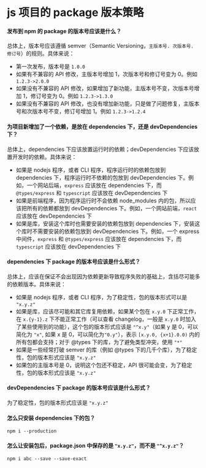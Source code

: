 # js 项目的 package 版本策略

#### 发布到 npm 的 package 的版本号应该是什么？

总体上，版本号应该遵循 semver（Semantic Versioning，` 主版本号. 次版本号. 修订号 `）的规则。具体来说：

+ 第一次发布，版本号是 `1.0.0`
+ 如果有不兼容的 API 修改，主版本号增加 1，次版本号和修订号变为 0。例如 `1.2.3->2.0.0`
+ 如果没有不兼容的 API 修改，如果增加了新功能，主版本号不变，次版本号增加 1，修订号变为 0。例如 `1.2.3->1.3.0`
+ 如果没有不兼容的 API 修改，也没有增加新功能，只是做了问题修复，主版本号和次版本号不变，修订号增加 1。例如 `1.2.3->1.2.4`

#### 为项目新增加了一个依赖，是放在 dependencies 下，还是 devDependencies 下？

总体上，dependencies 下应该放置运行时的依赖；devDependencies 下应该放置开发时的依赖。具体来说：

+ 如果是 nodejs 程序，或者 CLI 程序，程序运行时的依赖包放到 dependencies 下，程序运行时不依赖的包放到 devDependencies 下。例如，一个网站后端，`express` 应该放在 dependencies 下，而 `@types/express` 和 `typescript` 应该放在 devDependencies 下
+ 如果是前端程序，因为程序运行时不会依赖 node_modules 内的包，所以应该把所有的依赖都放到 devDependencies 下。例如，一个网站前端，`react` 应该放在 devDependencies 下
+ 如果是库，安装这个库时也需要安装的依赖包放到 dependencies 下，安装这个库时不需要安装的依赖包放到 devDependencies 下。例如，一个 express 中间件，`express` 和 `@types/express` 应该放在 dependencies 下，而 `typescript` 应该放在 devDependencies 下

#### dependencies 下 package 的版本号应该是什么形式？

总体上，应该在保证不会出现因为依赖更新导致程序失败的基础上，含括尽可能多的依赖版本。具体来说：

+ 如果是 nodejs 程序，或者 CLI 程序，为了稳定性，包的版本形式可以是 `"x.y.z"`
+ 如果是库，应该尽可能和其它库复用依赖，如果某个包在 `x.y.0` 下正常工作，在 `x.{y-1}.z` 下不能正常工作（可以查看 changelog，一般是 `x.y.0` 时加入了某些使用到的功能），这个包的版本形式应该是 `"^x.y"`（如果 y 是 0，可以简化为 `"x"`, 如果 x 是 0，可以简化为`"0.y"`），表示 `[x.y.0, {x+1}.0.0)` 内的所有包都会支持；对于 @types 下的库，为了避免类型冲突，使用 `"*"`
+ 如果是一些经常打破 semver 的库（例如 @types 下的几千个库），为了稳定性，包的版本形式应该是 `"x.y.z"`
+ 如果包的主版本号是 0，说明这个包还不稳定，API 很可能会变，为了稳定性，包的版本形式应该是 `"x.y.z"`

#### devDependencies 下 package 的版本号应该是什么形式？

为了稳定性，包的版本形式应该是 `"x.y.z"`

#### 怎么只安装 dependencies 下的包？

`npm i --production`

#### 怎么让安装包后，package.json 中保存的是 `"x.y.z"`，而不是 `"^x.y.z"`？

`npm i abc --save --save-exact`
